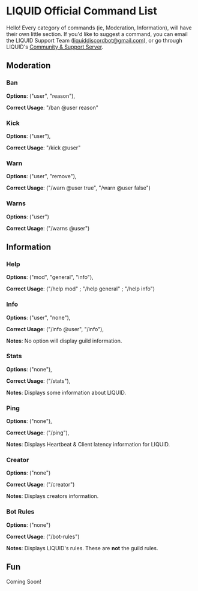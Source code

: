 # LIQUID Official Command List
Hello! Every category of commands (ie, Moderation, Information), will have their own little section.
If you'd like to suggest a command, you can email the LIQUID Support Team (<liquiddiscordbot@gmail.com>), or go through LIQUID's [Community & Support Server](https://discord.gg/jZbqmT8b5D).

## Moderation
### Ban

  **Options**: ("user", "reason"),
  
  **Correct Usage**: "/ban @user reason"
  
### Kick

  **Options**: ("user"),
  
  **Correct Usage**: "/kick @user"
  
### Warn

  **Options**: ("user", "remove"),
  
  **Correct Usage**: ("/warn @user true", "/warn @user false")
  
### Warns

  **Options**: ("user") 
  
  **Correct Usage**: ("/warns @user")
  
## Information
### Help

 **Options**: ("mod", "general", "info"),
 
 **Correct Usage**: ("/help mod" ; "/help general" ; "/help info")
  
### Info 
**Options**: ("user", "none"),

**Correct Usage**: ("/info @user", "/info"),

**Notes**: No option will display guild information.
  
### Stats 

**Options**: ("none"),

**Correct Usage**: ("/stats"),

**Notes**: Displays some information about LIQUID.
  
### Ping 

**Options**: ("none"),

**Correct Usage**: ("/ping"),

**Notes**: Displays Heartbeat & Client latency information for LIQUID.
  
### Creator 

**Options**: ("none")

**Correct Usage**: ("/creator")

**Notes**: Displays creators information.
  
### Bot Rules 

**Options**: ("none")

**Correct Usage**: ("/bot-rules")

**Notes**: Displays LIQUID's rules. These are **not** the guild rules.
  
## Fun
Coming Soon!
